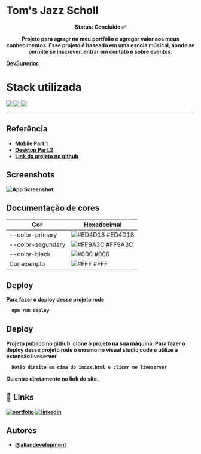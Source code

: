 
# Tom's Jazz Scholl
<p align="center"><b>Status: Concluido ✅ </p>

<p align="center"><b>
Projeto para agragr no meu portfólio e agregar valor aos meus conhecimentos. Esse projeto é baseado em uma escola músical, aonde se permite se inscrever, entrar em contato e sobre eventos. </p>

[DevSuperior](https://devsuperior.com "Site da DevSuperior").


# Stack utilizada


<img src="https://img.shields.io/badge/HTML5-E34F26?style=for-the-badge&logo=html5&logoColor=white" />



<img src="https://img.shields.io/badge/CSS3-1572B6?style=for-the-badge&logo=css3&logoColor=whit" />

<img src="https://img.shields.io/badge/JavaScript-323330?style=for-the-badge&logo=javascript&logoColor=F7DF1E" />
<hr>


## Referência

 - [Mobile Part.1](https://www.youtube.com/watch?v=Wo7UnH8TYbc)
 - [Desktop Part.2](https://github.com/matiassingers/awesome-readme)
 - [Link do projeto no github](https://github.com/AllanSouzaSilva/toms-jazz-escola)


## Screenshots

![App Screenshot](https://via.placeholder.com/468x300?text=App+Screenshot+Here)

## Documentação de cores

| Cor               | Hexadecimal                                                |
| ----------------- | ---------------------------------------------------------------- |
| --color-primary      | ![#ED4D18](https://via.placeholder.com/10/0a192f?text=+) #ED4D18 |
| --color-segundary      | ![#FF9A3C](https://via.placeholder.com/10/f8f8f8?text=+) #FF9A3C |
| --color-black       | ![#000](https://via.placeholder.com/10/00b48a?text=+) #000 |
| Cor exemplo       | ![#FFF](https://via.placeholder.com/10/00b48a?text=+) #FFF |


## Deploy

Para fazer o deploy desse projeto rode

```bash
  npm run deploy
```



## Deploy
Projeto publico no github.
clone o projeto na sua máquina.
Para fazer o deploy desse projeto rode o mesmo no visual studio code e utilize a extensão liveserver

```bash
  Botão direito em cima do index.html e clicar no liveserver 
```
Ou entre diretamente no link do site.



## 🔗 Links
[![portfolio](https://img.shields.io/badge/my_portfolio-000?style=for-the-badge&logo=ko-fi&logoColor=white)](https://developmentech.com.br/)
[![linkedin](https://img.shields.io/badge/linkedin-0A66C2?style=for-the-badge&logo=linkedin&logoColor=white)](https://www.linkedin.com/in/allan-souza-794164146/)

## Autores

- [@allandevelopment](https://developmentech.com.br/)


